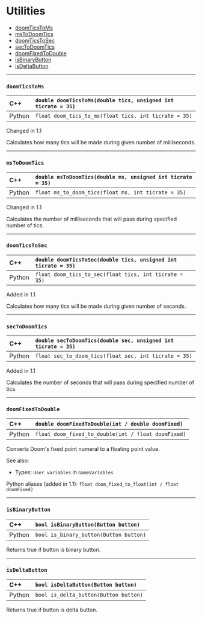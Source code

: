 # Utilities

* [doomTicsToMs](#doomTicsToMs)
* [msToDoomTics](#msToDoomTics)
* [doomTicsToSec](#doomTicsToSec)
* [secToDoomTics](#secToDoomTics)
* [doomFixedToDouble](#doomFixedToDouble)
* [isBinaryButton](#isBinaryButton)
* [isDeltaButton](#isDeltaButton)


---
### <a name="doomTicsToMs"></a> `doomTicsToMs`

| C++    | `double doomTicsToMs(double tics, unsigned int ticrate = 35)` |
| :--    | :--                                                           |
| Python | `float doom_tics_to_ms(float tics, int ticrate = 35)`         |

Changed in 1.1

Calculates how many tics will be made during given number of milliseconds.


---
### <a name="msToDoomTics"></a>`msToDoomTics`

| C++    | `double msToDoomTics(double ms, unsigned int ticrate = 35)` |
| :--    | :--                                                         |
| Python | `float ms_to_doom_tics(float ms, int ticrate = 35)`         |

Changed in 1.1

Calculates the number of milliseconds that will pass during specified number of tics.


---
### <a name="doomTicsToSec"></a>`doomTicsToSec`

| C++    | `double doomTicsToSec(double tics, unsigned int ticrate = 35)` |
| :--    | :--                                                            |
| Python | `float doom_tics_to_sec(float tics, int ticrate = 35)`         |

Added in 1.1

Calculates how many tics will be made during given number of seconds.


---
### <a name="secToDoomTics"></a>`secToDoomTics`

| C++    | `double secToDoomTics(double sec, unsigned int ticrate = 35)` |
| :--    | :--                                                           |
| Python | `float sec_to_doom_tics(float sec, int ticrate = 35)`         |

Added in 1.1

Calculates the number of seconds that will pass during specified number of tics.


---
### <a name="doomFixedToDouble"></a>`doomFixedToDouble`

| C++    | `double doomFixedToDouble(int / double doomFixed)`  |
| :--    | :--                                                 |
| Python | `float doom_fixed_to_double(int / float doomFixed)` |

Converts Doom's fixed point numeral to a floating point value.

See also: 
- Types: `User variables` in `GameVariables`

Python aliases (added in 1.1):
`float doom_fixed_to_float(int / float doomFixed)`


---
### <a name="isBinaryButton"></a>`isBinaryButton`

| C++    | `bool isBinaryButton(Button button)`    |
| :--    | :--                                     |
| Python | `bool is_binary_button(Button button)`  |

Returns true if button is binary button.


---
### <a name="isDeltaButton"></a>`isDeltaButton`

| C++    | `bool isDeltaButton(Button button)`    |
| :--    | :--                                    |
| Python | `bool is_delta_button(Button button)`  |

Returns true if button is delta button.

